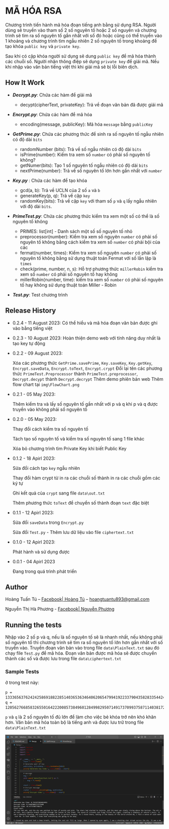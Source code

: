 # MÃ HÓA RSA

Chương trình tiến hành mã hóa đoạn tiếng anh bằng sử dụng RSA. Người dùng sẽ truyền vào tham số 2 số nguyên tố hoặc 2 số nguyên và chương trình sẽ tìm ra số nguyên tố gần nhất với số đó hoặc cũng có thể truyền vào 1 khoảng và chương trình tìm ngẫu nhiên 2 số nguyên tố trong khoảng để tạo khóa `public key` và `private key`.

Sau khi có cặp khóa người sử dụng sẽ dung `public key` để mã hóa thành các chuỗi số. Người nhận thông điệp sẽ dụng `private key` để giải mã. Nếu khi nhập vào văn bản tiếng việt thì khi giải mã sẽ bị lỗi biên dịch.

## How It Work
- ***Decrypt.py***: Chứa các hàm để giải mã
    * decypt(cipherText, privateKey): Trả về đoạn văn bản đã được giải mã

- ***Encrypt.py***: Chứa các hàm để mã hóa
    * encoding(message, publicKey): Mã hóa `message` bằng `publicKey`

- ***GetPrime.py***: Chứa các phương thức để sinh ra số nguyên tố ngẫu nhiên có độ dài `bits`
    * randomNumber (bits): Trả về số ngẫu nhiên có độ dài `bits`
    * isPrime(number): Kiểm tra xem số `number` có phải số nguyên tố không?
    * getNumer(bits): Tạo 1 số nguyên tố ngẫu nhiên có độ dài `bits`
    * nextPrime(number): Trả về số nguyên tố lớn hơn gần nhất với `number`
    
- ***Key.py*** : Chứa các hàm để tạo khóa
    * gcd(a, b): Trả về UCLN của 2 số `a` và `b`
    * generateKey(p, q): Trả về cặp `key`
    * randomKey(bits): Trả về cặp `key` với tham số `p` và `q` lấy ngẫu nhiên với độ dài `bits`.

- ***PrimeTest.py***: Chứa các phương thức kiểm tra xem một số có thể là số nguyên tố không
    *  PRIMES: list[int] - Danh sách một số số nguyên tố nhỏ
    *  preprocessor(number): Kiểm tra xem số nguyên `number` có phải số nguyên tố không bằng cách kiểm tra xem số `number` có phải bội của các 
    *  fermat(number, times): Kiểm tra xem số nguyên `number` có phải số nguyên tố không bằng sử dụng thuật toán Fermat với số lần lặp là `times`
    *  check(prime, number, n, s): Hỗ trợ phương thức `millerRobin` kiểm tra xem số `number` có phải số nguyên tố hay không
    *  millerRobin(number, time): kiểm tra xem số `number` có phải số nguyên tố hay không sử dụng thuật toán Miller - Robin

- ***Test.py***: Test chương trình


## Release History
* 0.2.4 - 11 August 2023:
    Có thể hiểu và mã hóa đoạn văn bản được ghi vào bằng tiếng việt


* 0.2.3 - 10 August 2023:
    Hoàn thiện demo web với tính năng duy nhất là tạo key tự động

* 0.2.2 - 09 August 2023:

    Xóa các phương thức `GetPrime.savePrime`, `Key.saveKey`, `Key.getKey`, `Encrypt.saveData`, `Encrypt.toText`, `Encrypt.crypt`
    Đổi lại tên các phương thức `PrimeTest.Preprocessor` thành `PrimeTest.preprocessor`, `Decrypt.decypt` thành `Decrypt.decrypt`
    Thêm demo phiên bản web
    Thêm flow chart tại `img\FlowChart.png`


* 0.2.1 - 05 May 2023:

    Thêm kiểm tra và lấy số nguyên tố gần nhất với p và q khi p và q được truyền vào không phải số nguyên tố

* 0.2.0 - 05 May 2023:

    Thay đổi cách kiểm tra số nguyên tố
    
    Tách tạo số nguyên tố và kiểm tra số nguyên tố sang 1 file khác
    
    Xóa bỏ chương trình tìm Private Key khi biết Public Key

* 0.1.2 - 18 Apirl 2023:

    Sửa đổi cách tạo `key` ngẫu nhiên
    
    Thay đổi hàm crypt từ in ra các chuỗi số thành in ra các chuỗi gồm các ký tự
    
    Ghi kết quả của `crypt` sang file `data\out.txt`
    
    Thêm phương thức `toText` để chuyển số thành đoạn `text` đặc biệt
    
* 0.1.1 - 12 Apirl 2023:

    Sửa đổi `saveData` trong `Encrypt.py`
    
    Sửa đổi `Test.py` - Thêm lưu dữ liệu vào file `ciphertext.txt`
    
* 0.1.0 - 12 Apirl 2023:

    Phát hành và sử dụng được
* 0.0.1 - 04 Apirl 2023

    Đang trong quá trình phát triển

## Author

Hoàng Tuấn Tú – [Facebook| Hoàng Tú](https://www.facebook.com/tuantu2610/) – hoangtuantu893@gmail.com

Nguyễn Thị Hà Phương - [Facebook| Nguyễn Phương](https://www.facebook.com/profile.php?id=100034060476971)

## Running the tests

Nhập vào 2 số p và q, nếu là số nguyên tố sẽ là nhanh nhất, nếu không phải số nguyên tố thì chương trình sẽ tìm ra số nguyên tố lớn hơn gần nhất với số truyền vào. Truyền đoạn văn bản vào trong file `data\PlainText.txt` sau đó chạy file `Test.py` để mã hóa. Đoạn văn bản được mã hóa sẽ được chuyển thành các số và được lưu trong file `data\ciphertext.txt`

### Sample Tests

ở trong test này:
```
p = 133365637624242586918822851403653634640620654799419223379043582833544248436567028975731385362443589198243595240691580232100430124098249821031239758799294184009921715906706638633024743149616568492877518464422411218652102130776860520735535136264246184101340256914011100970808161844534343046647779188742592638719
q = 120562766858326550164222008573849601284998295071491737099375871140381729729534205690919453526991554492784464480380399284710350982389262461422499623980393429637422776159863292111303506657674185293126360612776985616313152633447119634174978867391364495675068709128495802973214827171177514168976037765110891247561
```

`p` và `q` là 2 số nguyên tố đủ lớn để làm cho việc bẻ khóa trở nên khó khăn hơn. Văn bản mã hóa toàn bộ là tiếng anh và được lưu trữ trong file `data\PlainText.txt`

![Example 1](img/Test.png)
